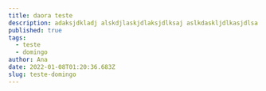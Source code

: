 ```yaml
---
title: daora teste
description: adaksjdkladj alskdjlaskjdlaksjdlksaj aslkdaskljdlkasjdlsa
published: true
tags:
  - teste
  - domingo
author: Ana
date: 2022-01-08T01:20:36.683Z
slug: teste-domingo
---
```

